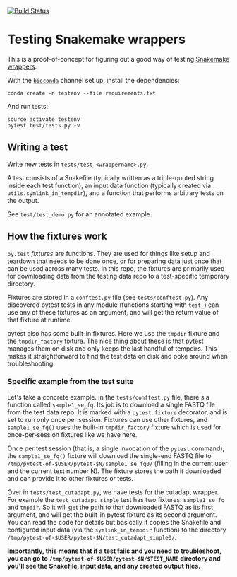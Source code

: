 [![Build Status](https://travis-ci.org/lcdb/lcdb-wrapper-tests.svg?branch=master)](https://travis-ci.org/lcdb/lcdb-wrapper-tests)

# Testing Snakemake wrappers

This is a proof-of-concept for figuring out a good way of testing [Snakemake
wrappers](https://bitbucket.org/snakemake/snakemake-wrappers).

With the [`bioconda`](https://bioconda.github.io/) channel set up, install
the dependencies:

```
conda create -n testenv --file requirements.txt
```

And run tests:

```
source activate testenv
pytest test/tests.py -v
```

## Writing a test

Write new tests in `tests/test_<wrappername>.py`.

A test consists of a Snakefile (typically written as a triple-quoted string
inside each test function), an input data function (typically created via
`utils.symlink_in_tempdir`), and a function that performs arbitrary tests on
the output.

See `test/test_demo.py` for an annotated example.

## How the fixtures work

`py.test` *fixtures* are functions. They are used for things like setup and
teardown that needs to be done once, or for preparing data just once that can
be used across many tests. In this repo, the fixtures are primarily used for
downloading data from the testing data repo to a test-specific temporary
directory.

Fixtures are stored in a `conftest.py` file (see `tests/conftest.py`). Any
discovered pytest tests in any module (functions starting with `test_`) can use
any of these fixtures as an argument, and will get the return value of that
fixture at runtime.

pytest also has some built-in fixtures. Here we use the `tmpdir` fixture and
the `tmpdir_factory` fixture. The nice thing about these is that pytest
manages them on disk and only keeps the last handful of tempdirs. This makes it
straightforward to find the test data on disk and poke around when
troubleshooting.

### Specific example from the test suite

Let's take a concrete example. In the `tests/conftest.py` file, there's
a function called `sample1_se_fq`. Its job is to download a single FASTQ file
from the test data repo. It is marked with a `pytest.fixture` decorator, and is
set to run only once per session. Fixtures can use other fixtures, and
`sample1_se_fq()` uses the built-in `tmpdir_factory` fixture which is used for
once-per-session fixtures like we have here.

Once per test session (that is, a single invocation of the `pytest` command),
the `sample1_se_fq()` fixture will download the single-end FASTQ file to
`/tmp/pytest-of-$USER/pytest-$N/sample1_se_fq0/` (filling in the current user
and the current test number N). The fixture stores the path it downloaded and
can provide it to other fixtures or tests.

Over in `tests/test_cutadapt.py`, we have tests for the cutadapt wrapper. For
example the `test_cutadapt_simple` test has two fixtures: `sample1_se_fq` and
`tmpdir`. So it will get the path to that downloaded FASTQ as its first
argument, and will get the built-in pytest fixture as its second argument. You
can read the code for details but basically it copies the Snakefile and
configured input data (via the `symlink_in_tempdir` function) to the directory
`/tmp/pytest-of-$USER/pytest-$N/test_cutadapt_simple0/`.

**Importantly, this means that if a test fails and you need to troubleshoot,
you can go to `/tmp/pytest-of-$USER/pytest-$N/$TEST_NAME` directory and you'll
see the Snakefile, input data, and any created output files.**
